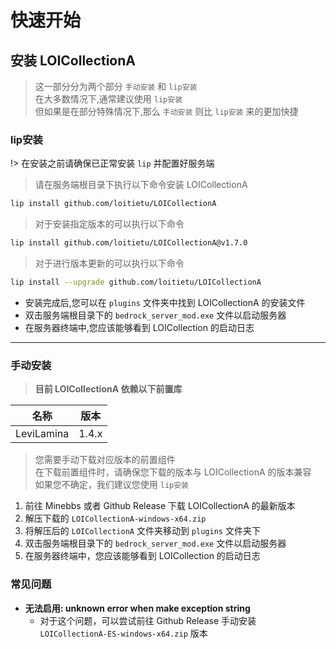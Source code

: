 # 快速开始

## 安装 LOICollectionA

> 这一部分分为两个部分 `手动安装` 和 `lip安装`  
> 在大多数情况下,通常建议使用 `lip安装`  
> 但如果是在部分特殊情况下,那么 `手动安装` 则比 `lip安装` 来的更加快捷

### lip安装

!> 在安装之前请确保已正常安装 `lip` 并配置好服务端
> 请在服务端根目录下执行以下命令安装 LOICollectionA

```bash
lip install github.com/loitietu/LOICollectionA
```

> 对于安装指定版本的可以执行以下命令

```bash
lip install github.com/loitietu/LOICollectionA@v1.7.0
```

> 对于进行版本更新的可以执行以下命令

```bash
lip install --upgrade github.com/loitietu/LOICollectionA
```

- 安装完成后,您可以在 `plugins` 文件夹中找到 LOICollectionA 的安装文件
- 双击服务端根目录下的 `bedrock_server_mod.exe` 文件以启动服务器
- 在服务器终端中,您应该能够看到 LOICollection 的启动日志

---

### 手动安装

> **目前 LOICollectionA 依赖以下前置库**

| 名称 | 版本 |
| --- | --- |
| LeviLamina | 1.4.x |

> 您需要手动下载对应版本的前置组件  
> 在下载前置组件时，请确保您下载的版本与 LOICollectionA 的版本兼容  
> 如果您不确定，我们建议您使用 `lip安装`

1. 前往 Minebbs 或者 Github Release 下载 LOICollectionA 的最新版本
2. 解压下载的 `LOICollectionA-windows-x64.zip`
3. 将解压后的 `LOICollectionA` 文件夹移动到 `plugins` 文件夹下
4. 双击服务端根目录下的 `bedrock_server_mod.exe` 文件以启动服务器
5. 在服务器终端中，您应该能够看到 LOICollection 的启动日志

### 常见问题

- **无法启用: unknown error when make exception string**
  - 对于这个问题，可以尝试前往 Github Release 手动安装 `LOICollectionA-ES-windows-x64.zip` 版本
